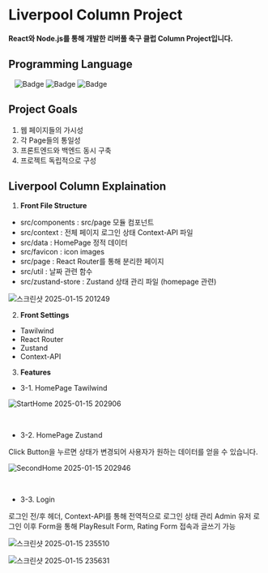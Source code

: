 # Liverpool Column Project
**React와 Node.js를 통해 개발한 리버풀 축구 클럽 Column Project입니다.**

## Programming Language
&nbsp;&nbsp;&nbsp;![Badge](https://img.shields.io/badge/JavaScript-F7DF1E.svg?&logo=JavaScript&logoColor=fff)
![Badge](https://img.shields.io/badge/Node.js-5FA04E.svg?&logo=Node.js&logoColor=fff)
![Badge](https://img.shields.io/badge/React-61DAFB.svg?&logo=React&logoColor=fff)

## Project Goals
1. 웹 페이지들의 가시성
2. 각 Page들의 통일성
3. 프론트엔드와 백엔드 동시 구축
4. 프로젝트 독립적으로 구성


## Liverpool Column Explaination
1. **Front File Structure**
- src/components : src/page 모듈 컴포넌트
- src/context : 전체 페이지 로그인 상태 Context-API 파일
- src/data : HomePage 정적 데이터
- src/favicon : <head> <link> icon images
- src/page : React Router를 통해 분리한 페이지
- src/util : 날짜 관련 함수
- src/zustand-store : Zustand 상태 관리 파일 (homepage 관련)

![스크린샷 2025-01-15 201249](https://github.com/user-attachments/assets/745940ca-5872-4ecf-a88a-38b2556286ab)

2. **Front Settings**
- Tawilwind
- React Router
- Zustand
- Context-API


3. **Features**

  - 3-1. HomePage Tawilwind

![StartHome 2025-01-15 202906](https://github.com/user-attachments/assets/a889f1e3-78af-4daa-95e0-d0738c6acea3)

<br/>

  - 3-2. HomePage Zustand
  
  Click Button을 누르면 상태가 변경되어 사용자가 원하는 데이터를 얻을 수 있습니다.

![SecondHome 2025-01-15 202946](https://github.com/user-attachments/assets/f5b153ab-5e10-450f-bef6-bbd0cdda2a43)

<br/>

  - 3-3. Login

  로그인 전/후 헤더, Context-API를 통해 전역적으로 로그인 상태 관리
  Admin 유저 로그인 이후 Form을 통해 PlayResult Form, Rating Form 접속과 글쓰기 가능

![스크린샷 2025-01-15 235510](https://github.com/user-attachments/assets/fd7b527f-5d5a-45a9-b599-8f7a3a9114cd)


![스크린샷 2025-01-15 235631](https://github.com/user-attachments/assets/a1ff001a-17eb-45b7-80a5-e2f674b6bed2)





